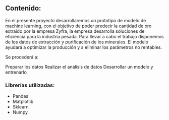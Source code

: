 ## Contenido:

En el presente proyecto desarrollaremos un prototipo de modelo de machine learning, con el objetivo de poder predecir la cantidad de oro extraído por la empresa Zyfra,
la empresa desarrolla soluciones de eficiencia para la industria pesada. Para llevar a cabo el trabajo disponemos de los datos de extracción y purificación de los 
minerales. El modelo ayudará a optimizar la producción y a eliminar los parámetros no rentables.

Se procederá a:

Preparar los datos
Realizar el análisis de datos
Desarrollar un modelo y entrenarlo

### Librerías utilizadas:
- Pandas
- Matplotlib
- Sklearn
- Numpy
